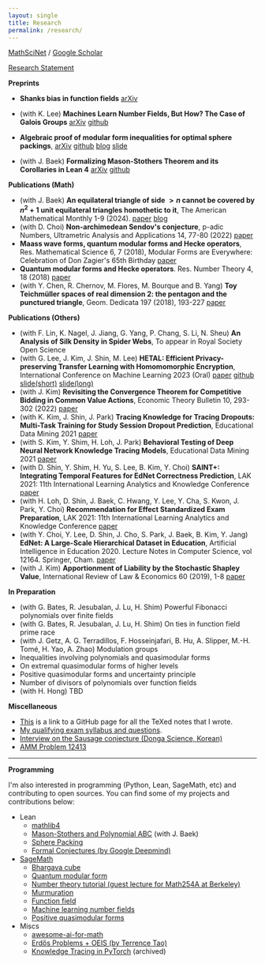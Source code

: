 ```yaml
---
layout: single
title: Research
permalink: /research/
---
```


[MathSciNet](https://mathscinet.ams.org/mathscinet/search/author.html?mrauthid=1266901)
/ [Google Scholar](https://scholar.google.com/citations?user=jdFDv6IAAAAJ&hl=en)

[Research Statement](assets/rs/RS.pdf)

**Preprints**


- **Shanks bias in function fields** [arXiv](https://arxiv.org/abs/2509.16142)

- (with K. Lee) **Machines Learn Number Fields, But How? The Case of Galois Groups** [arXiv](https://arxiv.org/abs/2508.06670) [github](https://github.com/seewoo5/ML-NF)

- **Algebraic proof of modular form inequalities for optimal sphere packings**, [arXiv](https://arxiv.org/abs/2406.14659) [github](https://github.com/seewoo5/posqmf) [blog](https://seewoo5.github.io/jekyll/update/2024/06/23/modular-form-ineq.html) [slide](https://seewoo5.github.io/assets/presentations/spherepacking.pdf)

- (with J. Baek) **Formalizing Mason-Stothers Theorem and its Corollaries in Lean 4** [arXiv](https://arxiv.org/abs/2408.15180) [github](https://github.com/seewoo5/lean-poly-abc)

**Publications (Math)**
- (with J. Baek) **An equilateral triangle of side $>n$ cannot be covered by $n^2 + 1$ unit equilateral triangles homothetic to it**, The American Mathematical Monthly 1-9 (2024). [paper](https://www.tandfonline.com/doi/full/10.1080/00029890.2024.2416882) [blog](https://seewoo5.github.io/jekyll/update/2023/12/12/conway-soifer.html)
- (with D. Choi) **Non-archimedean Sendov's conjecture**, p-adic Numbers, Ultrametric Analysis and Applications 14, 77-80 (2022) [paper](https://link.springer.com/article/10.1134/S2070046622010058)
- **Maass wave forms, quantum modular forms and Hecke operators**, Res. Mathematical Science 6, 7 (2018), Modular Forms are Everywhere: Celebration of Don Zagier's 65th Birthday [paper](https://link.springer.com/article/10.1007/s40687-018-0170-0)
- **Quantum modular forms and Hecke operators**. Res. Number Theory 4, 18 (2018) [paper](https://link.springer.com/article/10.1007/s40993-018-0114-1)
- (with Y. Chen, R. Chernov, M. Flores, M. Bourque and B. Yang) **Toy Teichmüller spaces of real dimension 2: the pentagon and the punctured triangle**, Geom. Dedicata 197 (2018), 193-227 [paper](https://link.springer.com/article/10.1007/s10711-018-0325-6)

**Publications (Others)**
- (with F. Lin, K. Nagel, J. Jiang, G. Yang, P. Chang, S. Li, N. Sheu) **An Analysis of Silk Density in Spider Webs**, To appear in Royal Society Open Science
- (with G. Lee, J. Kim, J. Shin, M. Lee) **HETAL: Efficient Privacy-preserving Transfer Learning with Homomomorphic Encryption**, International Conference on Machine Learning 2023 (Oral) [paper](https://proceedings.mlr.press/v202/lee23m.html) [github](https://github.com/CryptoLabInc/HETAL) [slide(short)](https://seewoo5.github.io/assets/presentations/hetal-icml.pdf) [slide(long)](https://seewoo5.github.io/assets/presentations/hetal-kias.pdf)
- (with J. Kim) **Revisiting the Convergence Theorem for Competitive Bidding in Common Value Actions**, Economic Theory Bulletin 10, 293-302 (2022) [paper](https://link.springer.com/article/10.1007/s40505-022-00234-2)
- (with K. Kim, J. Shin, J. Park) **Tracing Knowledge for Tracing Dropouts: Multi-Task Training for Study Session Dropout Prediction**, Educational Data Mining 2021 [paper](https://educationaldatamining.org/EDM2021/virtual/static/pdf/EDM21_paper_174.pdf)
- (with S. Kim, Y. Shim, H. Loh, J. Park) **Behavioral Testing of Deep Neural Network Knowledge Tracing Models**, Educational Data Mining 2021 [paper](https://eric.ed.gov/?id=ED615512)
- (with D. Shin, Y. Shim, H. Yu, S. Lee, B. Kim, Y. Choi) **SAINT+: Integrating Temporal Features for EdNet Correctness Prediction**, LAK 2021: 11th International Learning Analytics and Knowledge Conference [paper](https://dl.acm.org/doi/10.1145/3448139.3448188)
- (with H. Loh, D. Shin, J. Baek, C. Hwang, Y. Lee, Y. Cha, S. Kwon, J. Park, Y. Choi) **Recommendation for Effect Standardized Exam Preparation**, LAK 2021: 11th International Learning Analytics and Knowledge Conference [paper](https://dl.acm.org/doi/abs/10.1145/3448139.3448177)
- (with Y. Choi, Y. Lee, D. Shin, J. Cho, S. Park, J. Baek, B. Kim, Y. Jang) **EdNet: A Large-Scale Hierarchical Dataset in Education**, Artificial Intelligence in Education 2020. Lecture Notes in Computer Science, vol 12164. Springer, Cham. [paper](https://link.springer.com/chapter/10.1007/978-3-030-52240-7_13#citeas)
- (with J. Kim) **Apportionment of Liability by the Stochastic Shapley Value**, International Review of Law & Economics 60 (2019), 1-8 [paper](https://www.sciencedirect.com/science/article/abs/pii/S014481881930153X)

**In Preparation**

- (with G. Bates, R. Jesubalan, J. Lu, H. Shim) Powerful Fibonacci polynomials over finite fields
- (with G. Bates, R. Jesubalan, J. Lu, H. Shim) On ties in function field prime race 
- (with J. Getz, A. G. Terradillos, F. Hosseinjafari, B. Hu, A. Slipper, M.-H. Tomé, H. Yao, A. Zhao) Modulation groups
- Inequalities involving polynomials and quasimodular forms
- On extremal quasimodular forms of higher levels 
- Positive quasimodular forms and uncertainty principle
- Number of divisors of polynomials over function fields
- (with H. Hong) TBD

**Miscellaneous**

- [This](https://seewoo5.github.io/math-notes/) is a link to a GitHub page for all the TeXed notes that I wrote.
- [My qualifying exam syllabus and questions](assets/Qual_report.pdf).
- [Interview on the Sausage conjecture (Donga Science, Korean)](https://www.dongascience.com/news.php?idx=63722&fbclid=IwY2xjawGLW-ZleHRuA2FlbQIxMAABHRKQTGEnw5B4CvlzO09WRbMxC5MmGSjX7_0-6LdAp4gh-VDzY6gFipqWEw_aem_HoXwlscfyuoDYEDEDHrjxA)
- [AMM Problem 12413](https://dx.doi.org/10.1080/00029890.2023.2231825)

---

**Programming**

I'm also interested in programming (Python, Lean, SageMath, etc) and contributing to open sources. You can find some of my projects and contributions below:

- Lean
    - [mathlib4](https://github.com/leanprover-community/mathlib4/issues?q=author%3Aseewoo5)
    - [Mason-Stothers and Polynomial ABC](https://github.com/seewoo5/lean-poly-abc) (with J. Baek)
    - [Sphere Packing](https://github.com/thefundamentaltheor3m/Sphere-Packing-Lean)
    - [Formal Conjectures (by Google Deepmind)](https://github.com/google-deepmind/formal-conjectures/issues?q=author%3Aseewoo5)
- [SageMath](https://github.com/sagemath/sage/issues?q=author%3Aseewoo5)
    - [Bhargava cube](https://github.com/seewoo5/sage-bhargava-cube)
    - [Quantum modular form](https://github.com/seewoo5/sage-quantum-modform)
    - [Number theory tutorial (guest lecture for Math254A at Berkeley)](https://gist.github.com/seewoo5/400dbb69b8a4a7831ea6f035d35ad08d)
    - [Murmuration](https://github.com/seewoo5/murmuration)
    - [Function field](https://github.com/seewoo5/sage-function-field)
    - [Machine learning number fields](https://github.com/seewoo5/ML-NF)
    - [Positive quasimodular forms](https://github.com/seewoo5/posqmf)
- Miscs
    - [awesome-ai-for-math](https://seewoo5.github.io/awesome-ai-for-math/)
    - [Erdős Problems + OEIS (by Terrence Tao)](https://github.com/teorth/erdosproblems/issues?q=author%3Aseewoo5)
    - [Knowledge Tracing in PyTorch](https://github.com/seewoo5/KT) (archived)